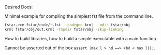 Desired Docs:

Minimal example for compiling the simplest fst file from the command line.

```bash
fstar.exe fstar/code/*.fst --codegen krml --odir fstar/obj
krml fstar/obj/out.krml -tmpdir fstar/obj -skip-linking
```

How to build libraries, how to build a simple executable with a main function

Cannot be asserted out of the box `assert (max l > hd ==> (hd < max l));`.

